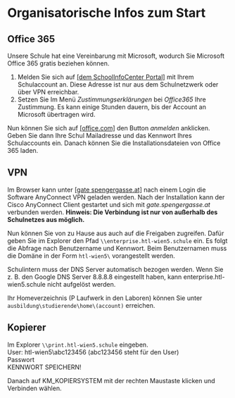 # Organisatorische Infos zum Start

## Office 365

Unsere Schule hat eine Vereinbarung mit Microsoft, wodurch Sie Microsoft Office 365 gratis beziehen können.

1. Melden Sie sich auf <a href="https://sic.spengergasse.at" target="_blank">[dem SchoolInfoCenter Portal]</a> mit Ihrem Schulaccount an. Diese Adresse ist nur aus dem Schulnetzwerk oder über VPN erreichbar.
2. Setzen Sie Im Menü *Zustimmungserklärungen* bei *Office365* Ihre Zustimmung. Es kann einige Stunden dauern, bis der Account an Microsoft übertragen wird.

Nun können Sie sich auf <a href="https://www.office.com" target="_blank">[office.com]</a> den Button *anmelden* anklicken. Geben Sie dann Ihre Schul Mailadresse und das Kennwort Ihres Schulaccounts ein. Danach können Sie die Installationsdateien von Office 365 laden.

## VPN
Im Browser kann unter <a href="https://gate.spengergasse.at" target="_blank">[gate spengergasse.at]</a> nach einem Login die Software AnyConnect VPN geladen werden. Nach der Installation kann der Cisco AnyConnect Client gestartet und sich mit *gate.spengergasse.at* verbunden werden. **Hinweis: Die Verbindung ist nur von außerhalb des Schulnetzes aus möglich.**

Nun können Sie von zu Hause aus auch auf die Freigaben zugreifen. Dafür geben Sie im Explorer den Pfad `\\enterprise.htl-wien5.schule`
ein. Es folgt die Abfrage nach Benutzername und Kennwort. Beim Benutzernamen muss die Domäne in der Form `htl-wien5\` vorangestellt werden.

Schulintern muss der DNS Server automatisch bezogen werden. Wenn Sie z. B. den Google DNS Server 8.8.8.8 eingestellt haben, kann enterprise.htl-wien5.schule nicht aufgelöst werden.

Ihr Homeverzeichnis (P Laufwerk in den Laboren) können Sie unter `ausbildung\studierende\home\(account)` erreichen.

## Kopierer ##
Im Explorer `\\print.htl-wien5.schule` eingeben.  
User: htl-wien5\abc123456 (abc123456 steht für den User)  
Passwort  
KENNWORT SPEICHERN!  

Danach auf KM_KOPIERSYSTEM mit der rechten Maustaste klicken und Verbinden wählen.
